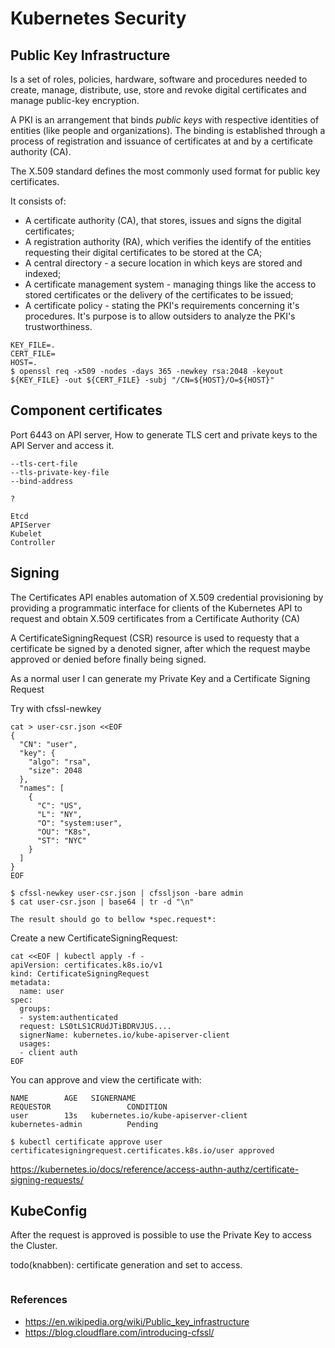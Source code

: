 # Kubernetes Security

## Public Key Infrastructure

Is a set of roles, policies, hardware, software and procedures needed to create, manage,
distribute, use, store and revoke digital certificates and manage public-key encryption.

A PKI is an arrangement that binds *public keys* with respective identities of entities 
(like people and organizations). The binding is established through a process of
registration and issuance of certificates at and by a certificate authority (CA).

The X.509 standard defines the most commonly used format for public key certificates.

It consists of:

- A certificate authority (CA), that stores, issues and signs the digital certificates;
- A registration authority (RA), which verifies the identify of the entities requesting their digital certificates to be stored at the CA;
- A central directory - a secure location in which keys are stored and indexed;
- A certificate management system - managing things like the access to stored certificates or the delivery of the certificates to be issued;
- A certificate policy - stating the PKI's requirements concerning it's procedures. It's purpose is to allow outsiders to analyze the PKI's trustworthiness.

```
KEY_FILE=.
CERT_FILE=
HOST=.
$ openssl req -x509 -nodes -days 365 -newkey rsa:2048 -keyout ${KEY_FILE} -out ${CERT_FILE} -subj "/CN=${HOST}/O=${HOST}"
```

## Component certificates

Port 6443 on API server, How to generate TLS cert and private keys to the API Server and access it.

```
--tls-cert-file
--tls-private-key-file
--bind-address

?

Etcd
APIServer
Kubelet
Controller
```

## Signing

The Certificates API enables automation of X.509 credential provisioning by
providing a programmatic interface for clients of the Kubernetes API to request
and obtain X.509 certificates from a Certificate Authority (CA)

A CertificateSigningRequest (CSR) resource is used to requesty that a certificate
be signed by a denoted signer, after which the request maybe approved or denied
before finally being signed.

As a normal user I can generate my Private Key and a Certificate Signing Request

Try with cfssl-newkey 

```
cat > user-csr.json <<EOF
{
  "CN": "user",
  "key": {
    "algo": "rsa",
    "size": 2048
  },
  "names": [
    {
      "C": "US",
      "L": "NY",
      "O": "system:user",
      "OU": "K8s",
      "ST": "NYC"
    }
  ]
}
EOF

$ cfssl-newkey user-csr.json | cfssljson -bare admin
$ cat user-csr.json | base64 | tr -d "\n"

The result should go to bellow *spec.request*:
```

Create a new CertificateSigningRequest:

```
cat <<EOF | kubectl apply -f -
apiVersion: certificates.k8s.io/v1
kind: CertificateSigningRequest
metadata:
  name: user
spec:
  groups:
  - system:authenticated
  request: LS0tLS1CRUdJTiBDRVJUS....
  signerName: kubernetes.io/kube-apiserver-client
  usages:
  - client auth
EOF
```

You can approve and view the certificate with:

```
NAME        AGE   SIGNERNAME                                    REQUESTOR                 CONDITION
user        13s   kubernetes.io/kube-apiserver-client           kubernetes-admin          Pending

$ kubectl certificate approve user
certificatesigningrequest.certificates.k8s.io/user approved
```

https://kubernetes.io/docs/reference/access-authn-authz/certificate-signing-requests/


## KubeConfig

After the request is approved is possible to use the Private Key to access the Cluster.

todo(knabben): certificate generation and set to access. 

```
```

### References

- https://en.wikipedia.org/wiki/Public_key_infrastructure
- https://blog.cloudflare.com/introducing-cfssl/


